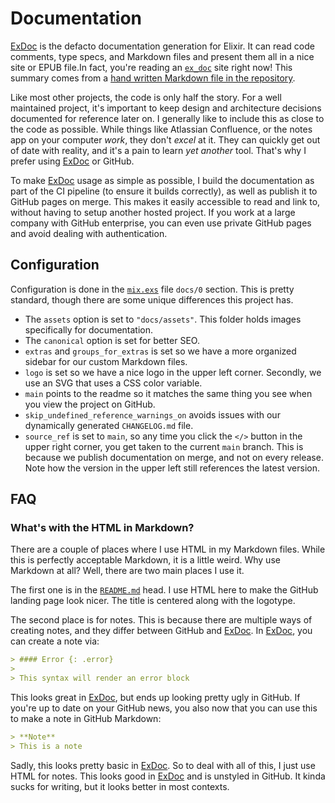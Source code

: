 # Documentation

[ExDoc][ex_doc] is the defacto documentation generation for Elixir. It can read code comments, type specs, and Markdown files and present them all in a nice site or EPUB file.In fact, you're reading an [`ex_doc`][ex_doc] site right now! This summary comes from a [hand written Markdown file in the repository][this].

Like most other projects, the code is only half the story. For a well maintained project, it's important to keep design and architecture decisions documented for reference later on. I generally like to include this as close to the code as possible. While things like Atlassian Confluence, or the notes app on your computer _work_, they don't _excel_ at it. They can quickly get out of date with reality, and it's a pain to learn _yet another_ tool. That's why I prefer using [ExDoc][ex_doc] or GitHub.

To make [ExDoc][ex_doc] usage as simple as possible, I build the documentation as part of the CI pipeline (to ensure it builds correctly), as well as publish it to GitHub pages on merge. This makes it easily accessible to read and link to, without having to setup another hosted project. If you work at a large company with GitHub enterprise, you can even use private GitHub pages and avoid dealing with authentication.

## Configuration

Configuration is done in the [`mix.exs`][config] file `docs/0` section. This is pretty standard, though there are some unique differences this project has.

- The `assets` option is set to `"docs/assets"`. This folder holds images specifically for documentation.
- The `canonical` option is set for better SEO.
- `extras` and `groups_for_extras` is set so we have a more organized sidebar for our custom Markdown files.
- `logo` is set so we have a nice logo in the upper left corner. Secondly, we use an SVG that uses a CSS color variable.
- `main` points to the readme so it matches the same thing you see when you view the project on GitHub.
- `skip_undefined_reference_warnings_on` avoids issues with our dynamically generated `CHANGELOG.md` file.
- `source_ref` is set to `main`, so any time you click the `</>` button in the upper right corner, you get taken to the current `main` branch. This is because we publish documentation on merge, and not on every release. Note how the version in the upper left still references the latest version.

## FAQ

### What's with the HTML in Markdown?

There are a couple of places where I use HTML in my Markdown files. While this is perfectly acceptable Markdown, it is a little weird. Why use Markdown at all? Well, there are two main places I use it.

The first one is in the [`README.md`][readme] head. I use HTML here to make the GitHub landing page look nicer. The title is centered along with the logotype.

The second place is for notes. This is because there are multiple ways of creating notes, and they differ between GitHub and [ExDoc][ex_doc]. In [ExDoc][ex_doc], you can create a note via:

```markdown
> #### Error {: .error}
>
> This syntax will render an error block
```

This looks great in [ExDoc][ex_doc], but ends up looking pretty ugly in GitHub. If you're up to date on your GitHub news, you also now that you can use this to make a note in GitHub Markdown:

```markdown
> **Note**
> This is a note
```

Sadly, this looks pretty basic in [ExDoc][ex_doc]. So to deal with all of this, I just use HTML for notes. This looks good in [ExDoc][ex_doc] and is unstyled in GitHub. It kinda sucks for writing, but it looks better in most contexts.

[ex_doc]: https://github.com/elixir-lang/ex_doc
[this]: https://github.com/btkostner/jumar/blob/main/docs/documentation/ex_doc.md
[config]: https://github.com/btkostner/jumar/blob/main/mix.exs
[readme]: https://github.com/btkostner/jumar/blob/main/README.md
